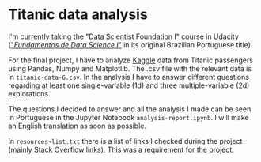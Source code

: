 # Titanic data analysis

I'm currently taking the "Data Scientist Foundation I" course in Udacity 
(["*Fundamentos de Data Science I*"](https://br.udacity.com/course/fundamentos-data-science-i-python--nd110) in its original Brazilian Portuguese title).

For the final project, I have to analyze [Kaggle](https://www.kaggle.com/c/titanic/data) data from Titanic passengers using Pandas, Numpy 
and Matplotlib. The .csv file with the relevant data is in `titanic-data-6.csv`.
In the analysis I have to answer different questions regarding at least one single-variable (1d) and three multiple-variable (2d) explorations.

The questions I decided to answer and all the analysis I made can be seen in Portuguese in the Jupyter Notebook `analysis-report.ipynb`. I will make an 
English translation as soon as possible.

In `resources-list.txt` there is a list of links I checked during the project (mainly Stack Overflow links). This was a requirement for the 
project.
